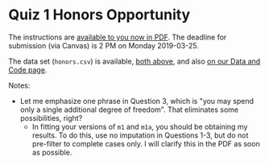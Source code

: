 # Quiz 1 Honors Opportunity

The instructions are [available to you now in PDF](https://github.com/THOMASELOVE/2019-432/blob/master/quizzes/quiz1_honors/quiz01_honors_opportunity_2019.pdf). The deadline for submission (via Canvas) is 2 PM on Monday 2019-03-25.

The data set (`honors.csv`) is available, [both above](https://github.com/THOMASELOVE/2019-432/blob/master/quizzes/quiz1_honors/honors.csv), and also [on our Data and Code page](https://github.com/THOMASELOVE/2019-432/blob/master/data-and-code/honors.csv).

Notes:

- Let me emphasize one phrase in Question 3, which is "you may spend only a single additional degree of freedom". That eliminates some possibilities, right?
    - In fitting your versions of `m1` and `m1a`, you should be obtaining my results. To do this, use no imputation in Questions 1-3, but do not pre-filter to complete cases only. I will clarify this in the PDF as soon as possible.
